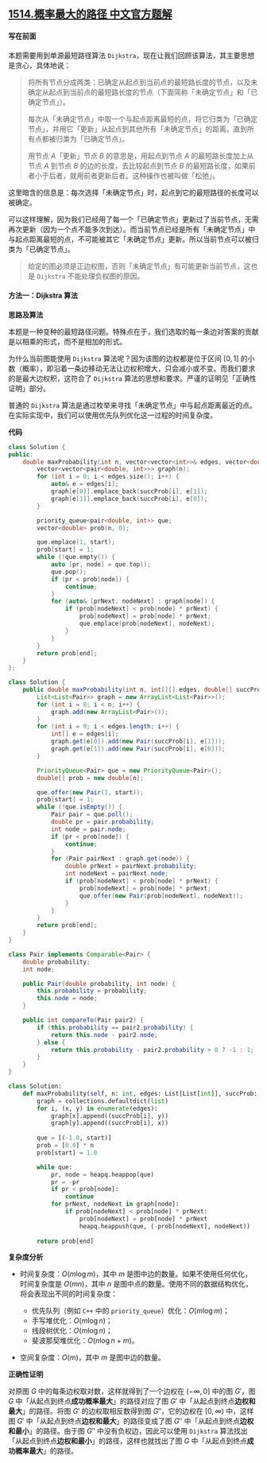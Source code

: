 ## [1514.概率最大的路径 中文官方题解](https://leetcode.cn/problems/path-with-maximum-probability/solutions/100000/gai-lu-zui-da-de-lu-jing-by-leetcode-solution)
#### 写在前面

本题需要用到单源最短路径算法 `Dijkstra`，现在让我们回顾该算法，其主要思想是贪心，具体地说：

> 将所有节点分成两类：已确定从起点到当前点的最短路长度的节点，以及未确定从起点到当前点的最短路长度的节点（下面简称「未确定节点」和「已确定节点」）。
>
> 每次从「未确定节点」中取一个与起点距离最短的点，将它归类为「已确定节点」，并用它「更新」从起点到其他所有「未确定节点」的距离。直到所有点都被归类为「已确定节点」。
>
> 用节点 $A$「更新」节点 $B$ 的意思是，用起点到节点 $A$ 的最短路长度加上从节点 $A$ 到节点 $B$ 的边的长度，去比较起点到节点 $B$ 的最短路长度，如果前者小于后者，就用前者更新后者。这种操作也被叫做「松弛」。

这里暗含的信息是：每次选择「未确定节点」时，起点到它的最短路径的长度可以被确定。

可以这样理解，因为我们已经用了每一个「已确定节点」更新过了当前节点，无需再次更新（因为一个点不能多次到达）。而当前节点已经是所有「未确定节点」中与起点距离最短的点，不可能被其它「未确定节点」更新。所以当前节点可以被归类为「已确定节点」。

> 给定的图必须是正边权图，否则「未确定节点」有可能更新当前节点，这也是 `Dijkstra` 不能处理负权图的原因。

#### 方法一：Dijkstra 算法

**思路及算法**

本题是一种变种的最短路径问题。特殊点在于，我们选取的每一条边对答案的贡献是以相乘的形式，而不是相加的形式。

为什么当前图能使用 `Dijkstra` 算法呢？因为该图的边权都是位于区间 $[0,1]$ 的小数（概率），即沿着一条边移动无法让边权积增大，只会减小或不变。而我们要求的是最大边权积，这符合了 `Dijkstra` 算法的思想和要求。严谨的证明见「正确性证明」部分。

普通的 `Dijkstra` 算法是通过枚举来寻找「未确定节点」中与起点距离最近的点。在实际实现中，我们可以使用优先队列优化这一过程的时间复杂度。

**代码**

```C++ [sol1-C++]
class Solution {
public:
    double maxProbability(int n, vector<vector<int>>& edges, vector<double>& succProb, int start, int end) {
        vector<vector<pair<double, int>>> graph(n);
        for (int i = 0; i < edges.size(); i++) {
            auto& e = edges[i];
            graph[e[0]].emplace_back(succProb[i], e[1]);
            graph[e[1]].emplace_back(succProb[i], e[0]);
        }

        priority_queue<pair<double, int>> que;
        vector<double> prob(n, 0);

        que.emplace(1, start);
        prob[start] = 1;
        while (!que.empty()) {
            auto [pr, node] = que.top();
            que.pop();
            if (pr < prob[node]) {
                continue;
            }
            for (auto& [prNext, nodeNext] : graph[node]) {
                if (prob[nodeNext] < prob[node] * prNext) {
                    prob[nodeNext] = prob[node] * prNext;
                    que.emplace(prob[nodeNext], nodeNext);
                }
            }
        }
        return prob[end];
    }
};
```

```Java [sol1-Java]
class Solution {
    public double maxProbability(int n, int[][] edges, double[] succProb, int start, int end) {
        List<List<Pair>> graph = new ArrayList<List<Pair>>();
        for (int i = 0; i < n; i++) {
            graph.add(new ArrayList<Pair>());
        }
        for (int i = 0; i < edges.length; i++) {
            int[] e = edges[i];
            graph.get(e[0]).add(new Pair(succProb[i], e[1]));
            graph.get(e[1]).add(new Pair(succProb[i], e[0]));
        }

        PriorityQueue<Pair> que = new PriorityQueue<Pair>();
        double[] prob = new double[n];

        que.offer(new Pair(1, start));
        prob[start] = 1;
        while (!que.isEmpty()) {
            Pair pair = que.poll();
            double pr = pair.probability;
            int node = pair.node;
            if (pr < prob[node]) {
                continue;
            }
            for (Pair pairNext : graph.get(node)) {
                double prNext = pairNext.probability;
                int nodeNext = pairNext.node;
                if (prob[nodeNext] < prob[node] * prNext) {
                    prob[nodeNext] = prob[node] * prNext;
                    que.offer(new Pair(prob[nodeNext], nodeNext));
                }
            }
        }
        return prob[end];
    }
}

class Pair implements Comparable<Pair> {
    double probability;
    int node;

    public Pair(double probability, int node) {
        this.probability = probability;
        this.node = node;
    }

    public int compareTo(Pair pair2) {
        if (this.probability == pair2.probability) {
            return this.node - pair2.node;
        } else {
            return this.probability - pair2.probability > 0 ? -1 : 1;
        }
    }
}
```

```Python [sol1-Python3]
class Solution:
    def maxProbability(self, n: int, edges: List[List[int]], succProb: List[float], start: int, end: int) -> float:
        graph = collections.defaultdict(list)
        for i, (x, y) in enumerate(edges):
            graph[x].append((succProb[i], y))
            graph[y].append((succProb[i], x))
        
        que = [(-1.0, start)]
        prob = [0.0] * n
        prob[start] = 1.0

        while que:
            pr, node = heapq.heappop(que)
            pr = -pr
            if pr < prob[node]:
                continue
            for prNext, nodeNext in graph[node]:
                if prob[nodeNext] < prob[node] * prNext:
                    prob[nodeNext] = prob[node] * prNext
                    heapq.heappush(que, (-prob[nodeNext], nodeNext))
        
        return prob[end]
```

**复杂度分析**

- 时间复杂度：$O(m \log m)$，其中 $m$ 是图中边的数量。如果不使用任何优化，时间复杂度是 $O(mn)$，其中 $n$ 是图中点的数量。使用不同的数据结构优化，将会表现出不同的时间复杂度：
  - 优先队列（例如 `C++` 中的 `priority_queue`）优化：$O(m \log m)$；
  - 手写堆优化：$O(m \log n)$；
  - 线段树优化：$O(m \log n)$；
  - 斐波那契堆优化：$O(n \log n + m)$。

-  空间复杂度：$O(m)$，其中 $m$ 是图中边的数量。

**正确性证明**

对原图 $G$ 中的每条边权取对数，这样就得到了一个边权在 $(-\infty ,0]$ 中的图 $G'$，图 $G$ 中「从起点到终点**成功概率最大**」的路径对应了图 $G'$ 中「从起点到终点**边权和最大**」的路径。将图 $G'$ 的边权取相反数得到图 $G''$，它的边权在 $[0, \infty)$ 中，这样图 $G'$ 中「从起点到终点**边权和最大**」的路径变成了图 $G''$ 中「从起点到终点**边权和最小**」的路径。由于图 $G''$ 中没有负权边，因此可以使用 `Dijkstra` 算法找出「从起点到终点**边权和最小**」的路径，这样也就找出了图 $G$ 中「从起点到终点**成功概率最大**」的路径。